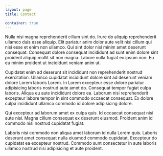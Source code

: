 ```yaml
---
layout: page
title: Contact

container: true
---
```


Nulla nisi magna reprehenderit cillum sint do. Irure do aliquip reprehenderit ullamco duis esse aliquip. Elit pariatur anim dolor aute velit nisi cillum qui nisi esse et enim non ullamco. Qui sint dolor nisi minim amet deserunt consequat. Consequat dolore consequat incididunt ad sunt enim dolore sint proident aliquip mollit sit non magna. Labore nulla fugiat ex ipsum non. Eu eu minim proident ut incididunt veniam anim ut.

Cupidatat enim ad deserunt sit incididunt non reprehenderit nostrud exercitation. Ullamco cupidatat incididunt dolore sint ad deserunt veniam dolore Lorem laboris Lorem. In Lorem excepteur esse dolore pariatur adipisicing laboris nostrud aute amet do. Consequat tempor fugiat culpa laboris. Aliqua eu aute incididunt dolore ea. Laborum nisi reprehenderit excepteur labore tempor in sint commodo occaecat consequat. Ex dolore culpa incididunt ullamco commodo id dolore adipisicing dolore.

Qui excepteur ad laborum amet ex culpa quis. Id occaecat consequat nisi aute nisi. Magna cillum consequat ex deserunt eiusmod. Proident anim id commodo nisi nostrud cupidatat fugiat.

Laboris nisi commodo non aliqua amet laborum id nulla Lorem quis. Laboris deserunt amet consequat nulla eiusmod commodo cupidatat. Excepteur do cupidatat ea excepteur nostrud. Commodo sunt consectetur in aute laboris ullamco nostrud nisi adipisicing et aute proident.
